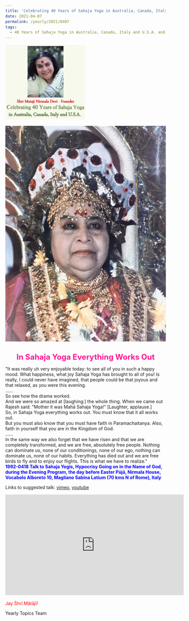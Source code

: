 ```yaml
---
title: 'Celebrating 40 Years of Sahaja Yoga in Australia, Canada, Italy and U.S.A. and its Culture, Post 14'
date: 2021-04-07
permalink: /yearly/2021/0407
tags:
  - 40 Years of Sahaja Yoga in Australia, Canada, Italy and U.S.A. and its Culture
---
```


<div style="text-align: left"><img src="/images/Celebrating40YearsSahajaYoga.png" width="250" /></div><br>

<div style="text-align: center"><img src="/images/image660.png" /></div>

<br>
<p style="color:DeepPink; text-align:center">
<font size="+2"><b>In Sahaja Yoga Everything Works Out</b><br></font>
</p>

<p>
"It was really uh very enjoyable today: to see all of you in such a happy mood. What happiness, what joy Sahaja Yoga has brought to all of you! Is really, I could never have imagined, that people could be that joyous and that relaxed, as you were this evening. <br>
......<br>
So see how the drama worked.<br>
And we were so amazed at [laughing:] the whole thing. When we came out Rajesh said: "Mother it was Mahā Sahaja Yoga!" [Laughter, applause.]<br>
So, in Sahaja Yoga everything works out. You must know that it all works out.<br>
But you must also know that you must have faith in Paramachaitanya. Also, faith in yourself that you are in the Kingdom of God. <br>
......<br>
In the same way we also forget that we have risen and that we are completely transformed, and we are free, absolutely free people. Nothing can dominate us, none of our conditionings, none of our ego, nothing can dominate us, none of our habits. Everything has died out and we are free birds to fly and to enjoy our flights. This is what we have to realize."<br>
<font color="blue"><b>1992-0418 Talk to Sahaja Yogis, Hypocrisy Going on in the Name of God, during the Evening Program, the day before Easter Pūjā, Nirmala House, Vocabolo Alboreto 10, Magliano Sabina Latium (70 kms N of Rome), Italy</b></font><br>
</p>

Links to suggested talk: <a href="https://vimeo.com/113651665"> vimeo</a>, <a href="https://www.youtube.com/watch?v=yX5w__tRuA8"> youtube</a><br>

<iframe width="560" height="315" src="https://www.youtube.com/embed/yX5w__tRuA8" title="YouTube video player" frameborder="0" allow="accelerometer; autoplay; clipboard-write; encrypted-media; gyroscope; picture-in-picture" allowfullscreen></iframe><br>

<p style="color:red;">Jay Śhrī Mātājī!<br></p>

Yearly Topics Team